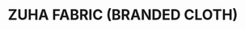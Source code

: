 ---
title: "ZUHA FABRIC (BRANDED CLOTH)"
url: /karachi/zuha-fabric-branded-cloth/
shop: Kleidung
---